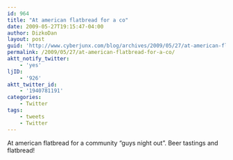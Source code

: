 ```yaml
---
id: 964
title: "At american flatbread for a co"
date: 2009-05-27T19:15:47-04:00
author: DizkoDan
layout: post
guid: 'http://www.cyberjunx.com/blog/archives/2009/05/27/at-american-flatbread-for-a-co/'
permalink: /2009/05/27/at-american-flatbread-for-a-co/
aktt_notify_twitter:
    - 'yes'
ljID:
    - '926'
aktt_twitter_id:
    - '1940781191'
categories:
    - Twitter
tags:
    - tweets
    - Twitter
---
```


At american flatbread for a community “guys night out”. Beer tastings and flatbread!